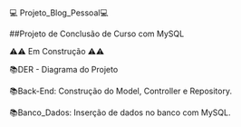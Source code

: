 💻 Projeto_Blog_Pessoal💻

##Projeto de Conclusão de Curso com MySQL

⚠️⚠️ Em Construção ⚠️⚠️

📚DER - Diagrama do Projeto

📚Back-End: Construção do Model, Controller e Repository.

📚Banco_Dados: Inserção de dados no banco com MySQL.